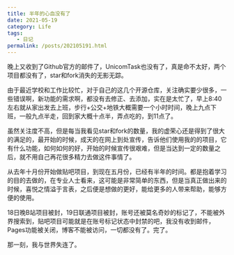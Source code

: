 ```yaml
---
title: 半年的心血没有了
date: 2021-05-19
category: Life
tags:
   - 日记
permalink: /posts/202105191.html
---
```


晚上又收到了Github官方的邮件了，UnicomTask也没有了，真是命不太好，两个项目都没有了，star和fork消失的无影无踪。

由于最近学校和工作比较忙，对于自己的这几个开源仓库，关注确实要少很多，一些错误啊，新功能的需求啊，都没有去修正、去添加，实在是太忙了，早上8:40左右就从家出发去上班，步行+公交+地铁大概需要一个小时时间，晚上九点下班，一般九点半走，回到家大概十点半，弄点吃的，到11点了。

虽然关注度不高，但是每当我看见star和fork的数量，我的虚荣心还是得到了很大的满足的，最开始的时候，成天的在网上到处宣传，告诉他们使用我的的项目，它有什么功能，如何如何的好，开始的时候宣传很艰难，但是当达到一定的数量之后，就不用自己再花很多精力去做这件事情了。

从去年十月份开始做贴吧项目，到现在五月份，已经有半年的时间。都是抱着学习的目的去做的，在专业人士看来，这可能是非常简单的东西，但是当真正做出来的时候，喜悦之情溢于言表，之后便是想做的更好，能给更多的人带来帮助，能够方便的使用。

18日晚B站项目被封，19日联通项目被封，账号还被莫名奇妙的标记了，不能被外界搜索到，贴吧项目可能就是在账号标记状态中封禁的吧，我没有收到邮件，Pages功能被关闭，博客不能被访问，一切都没有了。完了。

那一刻，我与世界失连了。
